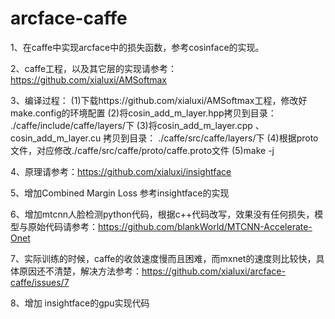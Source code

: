 # arcface-caffe

1、在caffe中实现arcface中的损失函数，参考cosinface的实现。

2、caffe工程，以及其它层的实现请参考：https://github.com/xialuxi/AMSoftmax

3、编译过程：
(1)下载https://github.com/xialuxi/AMSoftmax工程，修改好make.config的环境配置
(2)将cosin_add_m_layer.hpp拷贝到目录： ./caffe/include/caffe/layers/下
(3)将cosin_add_m_layer.cpp 、 cosin_add_m_layer.cu 拷贝到目录： ./caffe/src/caffe/layers/下
(4)根据proto文件，对应修改./caffe/src/caffe/proto/caffe.proto文件
(5)make -j

4、原理请参考：https://github.com/xialuxi/insightface

5、增加Combined Margin Loss 参考insightface的实现

6、增加mtcnn人脸检测python代码，根据c++代码改写，效果没有任何损失，模型与原始代码请参考：https://github.com/blankWorld/MTCNN-Accelerate-Onet

7、实际训练的时候，caffe的收敛速度慢而且困难，而mxnet的速度则比较快，具体原因还不清楚，解决方法参考：https://github.com/xialuxi/arcface-caffe/issues/7

8、增加 insightface的gpu实现代码


